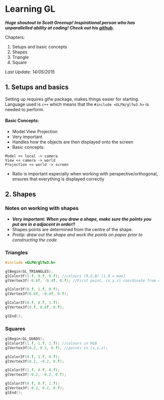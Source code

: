 # Learning GL 
***Huge shoutout to Scott Greenup! Inspirational person who has unparallelled ability at coding! Check out his [github](https://github.com/scottgreenup).***

Chapters:
1. Setups and basic concepts
2. Shapes 
1. Triangle
2. Square

*Last Update: 14/05/2015*


## 1. Setups and basics
Setting up requires glfw package, makes things easier for starting. Language used is ``c++`` which means that the ``#include <GLFW/glfw3.h>`` is needed to perform. 

#### Basic Concepts: 
* Model View Projection
* Very important
* Handles how the objects are then displayed onto the screen
* Basic concepts:
```
Model << local -> camera
View << camera -> world
Projection << world -> screen 
```

* Ratio is important especially when working with perspective/orthogonal, ensures that everything is displayed correctly

## 2. Shapes
### Notes on working with shapes
* ***Very important: When you draw a shape, make sure the points you put are in a adjacent in order!!***
* Shapes points are determined from the centre of the shape.
* *Protip: draw out the shape and work the points on paper prior to constructing the code.*
### Triangles
```c++
#include <GLFW/glfw3.h>

glBegin(GL_TRIANGLES);
glColor3f(1.f, 0.f, 0.f); //colours (R,G,B) [1.0 = max]
glVertex3f(-0.6f, -0.4f, 0.f); //First point, (x,y,z) coordinate from center

glColor3f(0.f, 1.f, 0.f); 
glVertex3f(0.6f, -0.4f, 0.f);

glColor3f(0.f, 0.f, 1.f);
glVertex3f(0.f, 0.6f, 0.f);

glEnd();
```

### Squares
```c++
glBegin(GL_QUADS);
glColor3f(1.f, 1.f, 1.f); //colours in RGB
glVertex3f(0.2, 0.2, 0.f); //points in (x,y,z);

glColor3f(0.f, 1.f, 0.f);
glVertex3f(0.2, -0.2, 0.f);

glColor3f(1.f, 0.f, 0.f);
glVertex3f(-0.2, -0.2, 0.f);

glColor3f(0.f, 0.f, 1.f);
glVertex3f(-0.2, 0.2, 0.f);
glEnd();
```
